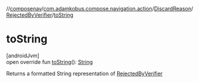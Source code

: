 //[composenav](../../../../index.md)/[com.adamkobus.compose.navigation.action](../../index.md)/[DiscardReason](../index.md)/[RejectedByVerifier](index.md)/[toString](to-string.md)

# toString

[androidJvm]\
open override fun [toString](to-string.md)(): [String](https://kotlinlang.org/api/latest/jvm/stdlib/kotlin/-string/index.html)

Returns a formatted String representation of [RejectedByVerifier](index.md)
